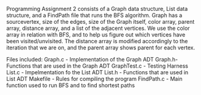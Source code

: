 Programming Assignment 2 consists of a Graph data structure, List data structure, and a FindPath file that runs the BFS algorithm. Graph has a sourcevertex, size of the edges, size of the Graph itself, color array, parent array, distance array, and a list of the adjacent vertices. We use the color array in relation with BFS, and to help us figure out which vertices have been visited/unvisited. The distance array is modified accordingly to the iteration that we are on, and the parent array shows parent for each vertex.

Files included:
Graph.c - Implementation of the Graph ADT
Graph.h- Functions that are used in the Graph ADT
GraphTest.c - Testing Harness
List.c - Impelmentation fo the List ADT
List.h - Functions that are used in List ADT
Makefile - Rules for compiling the program
FindPath.c - Main function used to run BFS and to find shortest paths
